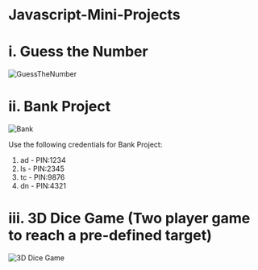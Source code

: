# Javascript-Mini-Projects

# i. Guess the Number
![GuessTheNumber](https://github.com/AbhiCodes737/Javascript-Mini-Projects/assets/102849716/29278981-7edd-4866-92f5-5283ab450b9a)

# ii. Bank Project
![Bank](https://github.com/AbhiCodes737/Javascript-Mini-Projects/assets/102849716/af1da6ca-0c23-4924-8628-86d5a51a0da4)

Use the following credentials for Bank Project:
1) ad - PIN:1234
2) ls - PIN:2345
3) tc - PIN:9876
4) dn - PIN:4321

# iii. 3D Dice Game (Two player game to reach a pre-defined target)
![3D Dice Game](https://github.com/AbhiCodes737/Javascript-Mini-Projects/assets/102849716/ec60aa31-e514-4684-b8a0-c624d4aa4b43)

